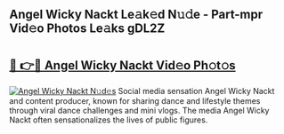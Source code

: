 ## Angel Wicky Nackt Le𝚊k𝚎d N𝚞𝚍e - Part-mpr Vid𝚎o Photos Le𝚊ks gDL2Z

# <h2><a href="http://fb28uji.evod.top/?m=Angel+Wicky+Nackt">🔗 👉🔴 Angel Wicky Nackt Vid𝚎o Ph𝚘t𝚘s</a></h2>

[![Angel Wicky Nackt N𝚞d𝚎s](https://i.imgur.com/8V9OHl7.gif)](http://fb28uji.evod.top/?m=Angel+Wicky+Nackt)
Social media sensation Angel Wicky Nackt and content producer, known for sharing dance and lifestyle themes through viral dance challenges and mini vlogs. The media Angel Wicky Nackt often sensationalizes the lives of public figures. 
